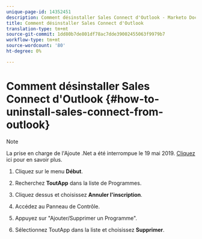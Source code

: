 ```yaml
---
unique-page-id: 14352451
description: Comment désinstaller Sales Connect d'Outlook - Marketo Docs - Documentation du produit
title: Comment désinstaller Sales Connect d'Outlook
translation-type: tm+mt
source-git-commit: 1dd80b7de801df78ac7dde39002455063f9979b7
workflow-type: tm+mt
source-wordcount: '80'
ht-degree: 0%

---
```



# Comment désinstaller Sales Connect d&#39;Outlook {#how-to-uninstall-sales-connect-from-outlook}

>[!NOTE]
>
>La prise en charge de l&#39;Ajoute .Net a été interrompue le 19 mai 2019. [Cliquez ](https://nation.marketo.com/docs/DOC-7028-end-of-life-outlook-net-add-in-for-toutappmarketo-sales-connect) ici pour en savoir plus.

1. Cliquez sur le menu **Début**.

1. Recherchez **ToutApp** dans la liste de Programmes.

1. Cliquez dessus et choisissez **Annuler l&#39;inscription**.

1. Accédez au Panneau de Contrôle.

1. Appuyez sur &quot;Ajouter/Supprimer un Programme&quot;.

1. Sélectionnez ToutApp dans la liste et choisissez **Supprimer**.
